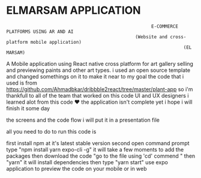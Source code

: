 # ELMARSAM APPLICATION




                                                          E-COMMERCE PLATFORMS USING AR AND AI
                                                    (Website and cross-platform mobile application)
                                                                      (EL MARSAM)


  A Mobile application using React native cross platform for art gallery selling and previewing paints and other art types.
i used an open source template and changed somethings on it to make it near to my goal 
the code that i used is from  https://github.com/Ahmadbkar/dribbble2react/tree/master/plant-app
so i'm thankfull to all of the team that worked on this code UI and UX designers i learned alot from this code ♥ 
the application isn't complete yet i hope i will finish it some day 

the screens and the code flow i will put it in a presentation file 

all you need to do to run this code is 


first 
install npm at it's latest stable version
second
open command prompt 
type 
    "npm install yarn expo-cli -g" it will take a few moments to add the packages 
then 
    download the code 
    "go to the file using 'cd' commend "
then
    "yarn" it will install dependencies 
then type 
    "yarn start"
use expo application to preview the code on your mobile or in web
    
